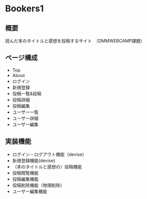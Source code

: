 # Bookers1

## 概要

読んだ本のタイトルと感想を投稿するサイト　（DMMWEBCAMP課題）

## ページ構成

- Top
- About
- ログイン
- 新規登録
- 投稿一覧&投稿
- 投稿詳細
- 投稿編集
- ユーザー一覧
- ユーザー詳細
- ユーザー編集

## 実装機能

- ログイン・ログアウト機能（devise）
- 新規登録機能(devise)
- （本のタイトルと感想の）投稿機能
- 投稿閲覧機能
- 投稿編集機能
- 投稿削除機能（物理削除）
- ユーザー編集機能
